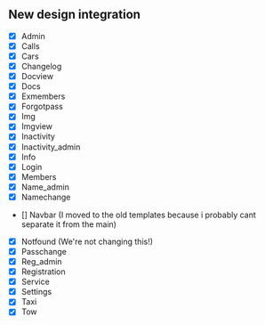 ## New design integration
- [x] Admin
- [x] Calls
- [x] Cars
- [x] Changelog
- [x] Docview
- [x] Docs
- [x] Exmembers
- [x] Forgotpass
- [x] Img
- [x] Imgview
- [x] Inactivity
- [x] Inactivity_admin
- [x] Info
- [x] Login
- [x] Members
- [x] Name_admin
- [x] Namechange
- [] Navbar (I moved to the old templates because i probably cant separate it from the main)
- [x] Notfound (We're not changing this!)
- [x] Passchange
- [x] Reg_admin
- [x] Registration
- [x] Service
- [x] Settings
- [x] Taxi
- [x] Tow
